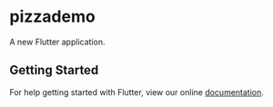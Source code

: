 # pizzademo

A new Flutter application.

## Getting Started

For help getting started with Flutter, view our online
[documentation](https://flutter.io/).
